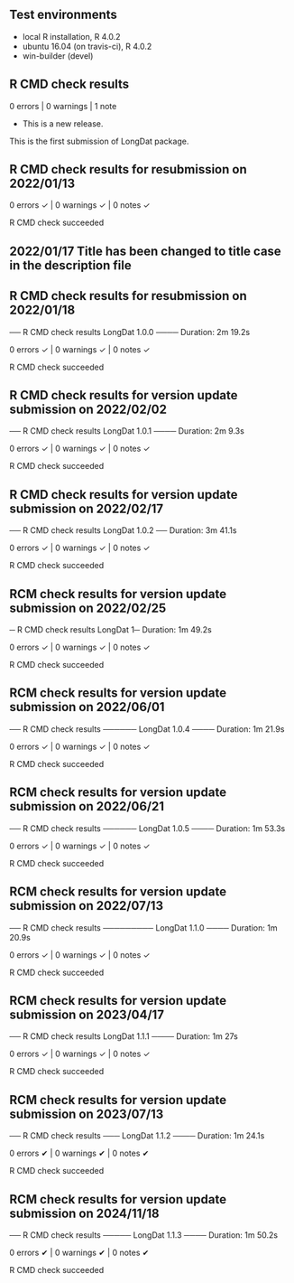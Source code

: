 ## Test environments
* local R installation, R 4.0.2
* ubuntu 16.04 (on travis-ci), R 4.0.2
* win-builder (devel)

## R CMD check results 

0 errors | 0 warnings | 1 note

* This is a new release.

This is the first submission of LongDat package.

## R CMD check results for resubmission on 2022/01/13

0 errors ✓ | 0 warnings ✓ | 0 notes ✓

R CMD check succeeded

## 2022/01/17 Title has been changed to title case in the description file

## R CMD check results for resubmission on 2022/01/18
── R CMD check results  LongDat 1.0.0 ────
Duration: 2m 19.2s

0 errors ✓ | 0 warnings ✓ | 0 notes ✓

R CMD check succeeded

## R CMD check results for version update submission on 2022/02/02
── R CMD check results  LongDat 1.0.1 ────
Duration: 2m 9.3s

0 errors ✓ | 0 warnings ✓ | 0 notes ✓

R CMD check succeeded

## R CMD check results for version update submission on 2022/02/17
── R CMD check results  LongDat 1.0.2 ──
Duration: 3m 41.1s

0 errors ✓ | 0 warnings ✓ | 0 notes ✓

R CMD check succeeded

## RCM check results for version update submission on 2022/02/25
─ R CMD check results  LongDat 1─
Duration: 1m 49.2s

0 errors ✓ | 0 warnings ✓ | 0 notes ✓

R CMD check succeeded

## RCM check results for version update submission on 2022/06/01
── R CMD check results ────── LongDat 1.0.4 ────
Duration: 1m 21.9s

0 errors ✓ | 0 warnings ✓ | 0 notes ✓

R CMD check succeeded

## RCM check results for version update submission on 2022/06/21
── R CMD check results ────── LongDat 1.0.5 ────
Duration: 1m 53.3s

0 errors ✓ | 0 warnings ✓ | 0 notes ✓

R CMD check succeeded

## RCM check results for version update submission on 2022/07/13
── R CMD check results ───────── LongDat 1.1.0 ────
Duration: 1m 20.9s

0 errors ✓ | 0 warnings ✓ | 0 notes ✓

R CMD check succeeded

## RCM check results for version update submission on 2023/04/17
── R CMD check results  LongDat 1.1.1 ────
Duration: 1m 27s

0 errors ✓ | 0 warnings ✓ | 0 notes ✓

R CMD check succeeded

## RCM check results for version update submission on 2023/07/13
── R CMD check results ─── LongDat 1.1.2 ────
Duration: 1m 24.1s

0 errors ✔ | 0 warnings ✔ | 0 notes ✔

R CMD check succeeded

## RCM check results for version update submission on 2024/11/18
── R CMD check results ───── LongDat 1.1.3 ────
Duration: 1m 50.2s

0 errors ✔ | 0 warnings ✔ | 0 notes ✔

R CMD check succeeded


